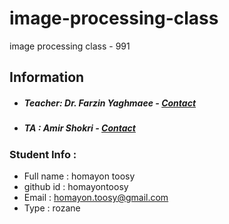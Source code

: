 # image-processing-class
image processing class - 991

## Information
* ##### Teacher: Dr. Farzin Yaghmaee - [Contact](mailto:f_yaghmaee@semnan.ac.ir)
* ##### TA : Amir Shokri - [Contact](mailto:amirshokri@semnan.ac.ir)

### Student Info :
* Full name : homayon toosy
* github id : homayontoosy
* Email : homayon.toosy@gmail.com
* Type : rozane
